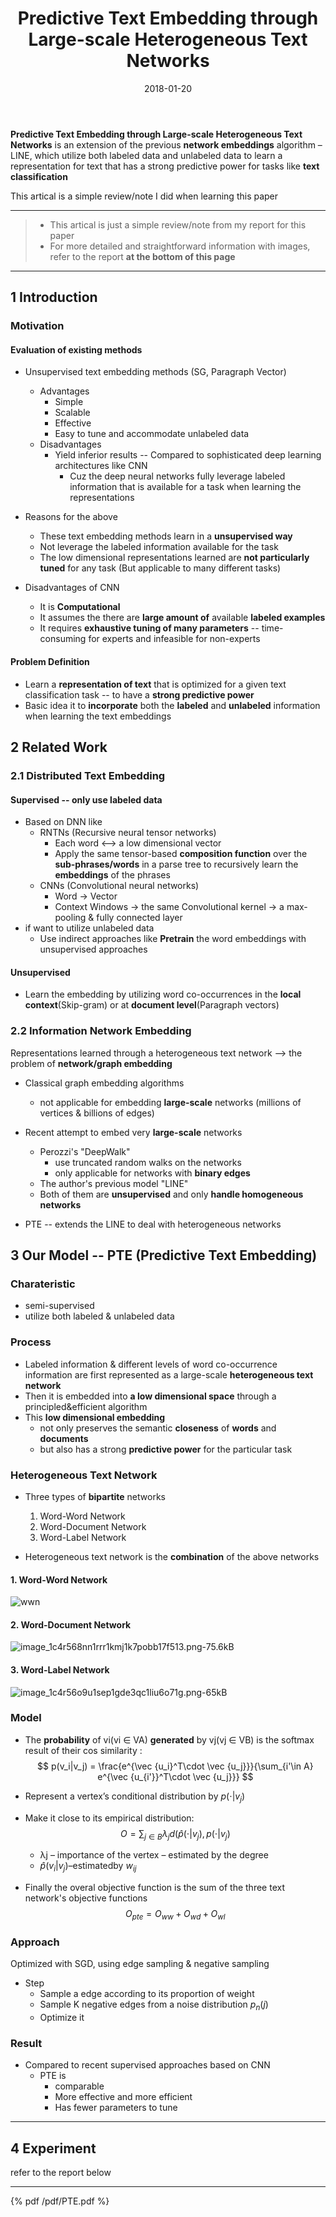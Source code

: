 ﻿---
title: Predictive Text Embedding through Large-scale Heterogeneous Text Networks
date: 2018-01-20
tags:
- NLP
---

**Predictive Text Embedding through Large-scale Heterogeneous Text Networks** is an extension of the previous **network embeddings** algorithm – LINE, which utilize both labeled data and unlabeled data to learn a representation for text that has a strong predictive power for tasks like **text classification**

This artical is a simple review/note I did when learning this paper

<!--more-->

---

> - This artical is just a simple review/note from my report for this paper
> - For more detailed and straightforward information with images, refer to
the report **at the bottom of this page**

---

## 1 Introduction

### Motivation

#### Evaluation of existing methods

- Unsupervised text embedding methods (SG, Paragraph Vector)
    - Advantages
        - Simple
        - Scalable
        - Effective
        - Easy to tune and accommodate unlabeled data
    - Disadvantages
        - Yield inferior results -- Compared to sophisticated deep learning architectures like CNN
            - Cuz the deep neural networks fully leverage labeled information that is available for a task when learning the representations

- Reasons for the above
    - These text embedding methods learn in a **unsupervised way**
    - Not leverage the labeled information available for the task
    - The low dimensional representations learned are **not particularly tuned** for any task (But applicable to many different tasks)

- Disadvantages of CNN
    - It is **Computational**
    - It assumes the there are **large amount of** available **labeled examples**
    - It requires **exhaustive tuning of many parameters** -- time-consuming for experts and infeasible for non-experts
            
#### Problem Definition

- Learn a **representation of text** that is optimized for a given text classification task -- to have a **strong predictive power**
- Basic idea it to **incorporate** both the **labeled** and **unlabeled** information when learning the text embeddings

## 2 Related Work

### 2.1 Distributed Text Embedding

#### Supervised -- only use labeled data
- Based on DNN like
    - RNTNs (Recursive neural tensor networks)
        - Each word <--> a low dimensional vector
        - Apply the same tensor-based **composition function** over the **sub-phrases/words** in a parse tree to recursively learn the **embeddings** of the phrases
    - CNNs (Convolutional neural networks)
        - Word -> Vector
        - Context Windows -> the same Convolutional kernel -> a max-pooling & fully connected layer
- if want to utilize unlabeled data
    - Use indirect approaches like **Pretrain** the word embeddings with unsupervised approaches


#### Unsupervised
- Learn the embedding by utilizing word co-occurrences in the **local context**(Skip-gram) or at **document level**(Paragraph vectors)

### 2.2 Information Network Embedding

Representations learned through a heterogeneous text network
--> the problem of **network/graph embedding** 

- Classical graph embedding algorithms
    - not applicable for embedding **large-scale** networks (millions of vertices & billions of edges)
    
- Recent attempt to embed very **large-scale** networks
    - Perozzi's "DeepWalk"
        - use truncated random walks on the networks
        - only applicable for networks with **binary edges**
    - The author's previous model "LINE"
    - Both of them are **unsupervised** and only **handle homogeneous networks**
    
- PTE -- extends the LINE to deal with heterogeneous networks



## 3 Our Model -- PTE (Predictive Text Embedding)

### Charateristic

- semi-supervised
- utilize both labeled & unlabeled data

### Process
- Labeled information & different levels of word co-occurrence information are first represented as a large-scale **heterogeneous text network**
- Then it is embedded into **a low dimensional space** through a principled&efficient algorithm
- This **low dimensional embedding**
    - not only preserves the semantic **closeness** of **words** and **documents**
    - but also has a strong **predictive power** for the particular task
        
### Heterogeneous Text Network
- Three types of **bipartite** networks

    1. Word-Word Network
    2. Word-Document Network
    3. Word-Label Network

- Heterogeneous text network is the **combination** of the above
networks

#### 1. Word-Word Network
![wwn][1]
#### 2. Word-Document Network
![image_1c4r568nn1rrr1kmj1k7pobb17f513.png-75.6kB][2]
#### 3. Word-Label Network
![image_1c4r56o9u1sep1gde3qc1liu6o71g.png-65kB][3]

### Model

- The **probability** of vi(vi ∈ VA) **generated** by vj(vj ∈ VB) is
the softmax result of their cos similarity : $$ p(v_i|v_j) = \frac{e^{\vec {u_i}^T\cdot \vec {u_j}}}{\sum_{i'\in A} e^{\vec {u_{i'}}^T\cdot \vec {u_j}}} $$

- Represent a vertex’s conditional distribution by $p(\cdot|v_j)$
- Make it close to its empirical distribution: $$O = \sum_{j\in B}\lambda_jd(\hat{p}(\cdot |v_j),p(\cdot|v_j) $$
    - λj – importance of the vertex – estimated by the degree
    - $\hat{p}(v_i |v_j)$–estimatedby $w_{ij}$

- Finally the overal objective function is the sum of the three text network's objective functions $$O_{pte} = O_{ww}+O_{wd}+O_{wl}$$
### Approach

Optimized with SGD, using edge sampling & negative sampling

- Step
    - Sample a edge according to its proportion of weight
    - Sample K negative edges from a noise distribution $p_n(j)$
    - Optimize it

### Result

- Compared to recent supervised approaches based on CNN
    - PTE is
        - comparable
        - More effective and more efficient
        - Has fewer parameters to tune
        


---

## 4 Experiment

refer to the report below

---

{% pdf /pdf/PTE.pdf %}

  [1]: http://static.zybuluo.com/jyyzzj/fh41srqu6jmgcc5rkvfvzowp/image_1c4r53ibi1l2rulj1palc5l1amu9.png
  [2]: http://static.zybuluo.com/jyyzzj/h6v92pcuhxsefdwr2nw6rkl5/image_1c4r568nn1rrr1kmj1k7pobb17f513.png
  [3]: http://static.zybuluo.com/jyyzzj/zgc7lkzp0e1avlw4jswsumym/image_1c4r56o9u1sep1gde3qc1liu6o71g.png